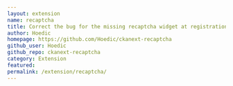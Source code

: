 ```yaml
---
layout: extension
name: recaptcha
title: Correct the bug for the missing recaptcha widget at registration
author: Hoedic
homepage: https://github.com/Hoedic/ckanext-recaptcha
github_user: Hoedic
github_repo: ckanext-recaptcha
category: Extension
featured: 
permalink: /extension/recaptcha/
---
```



<Error getting README>
